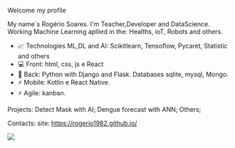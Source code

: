 Welcome my profile

My name´s Rogério Soares. I'm Teacher,Developer and DataScience. Working Machine Learning apllied in the: Healths, ioT, Robots and others.

- 📈 Technologies ML,DL and AI: Scikitlearn, Tensoflow, Pycaret, Statistic and others
- 💻 Front: html, css, js e React
- 📕 Back: Python with Django and Flask. Databases sqlite, mysql, Mongo.
- ⚡ Mobile: Kotlin e React Native.
- ⚡ Agile: kanban.

Projects: 
Detect Mask with AI; 
Dengue forecast with ANN;
Others;

Contacts:
site: https://rogerio1982.github.io/

<img src="https://github-readme-stats.vercel.app/api/top-langs/?username=rogerio1982&layout=compact&hide=html" />

